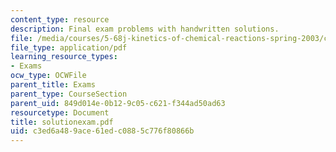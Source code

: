 ```yaml
---
content_type: resource
description: Final exam problems with handwritten solutions.
file: /media/courses/5-68j-kinetics-of-chemical-reactions-spring-2003/c3ed6a489ace61edc0885c776f80866b_solutionexam.pdf
file_type: application/pdf
learning_resource_types:
- Exams
ocw_type: OCWFile
parent_title: Exams
parent_type: CourseSection
parent_uid: 849d014e-0b12-9c05-c621-f344ad50ad63
resourcetype: Document
title: solutionexam.pdf
uid: c3ed6a48-9ace-61ed-c088-5c776f80866b
---
```

